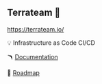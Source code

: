 ## Terrateam 👋

https://terrateam.io/

💡 Infrastructure as Code CI/CD

🪃 [Documentation](https://docs.terrateam.io/)

🐙 [Roadmap](https://github.com/orgs/terrateamio/projects/2)
